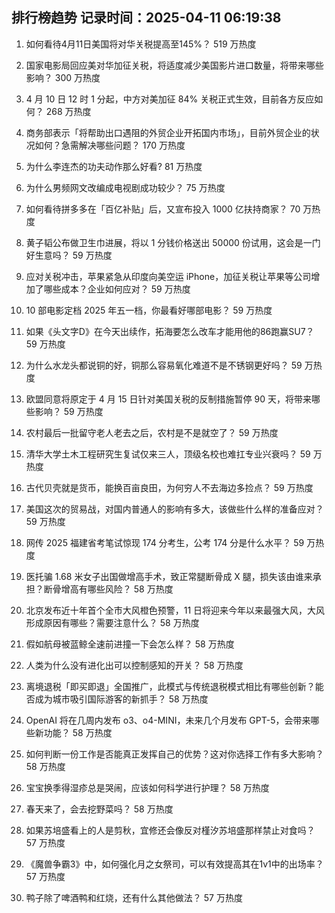 
## 排行榜趋势 记录时间：2025-04-11 06:19:38
  
  1. 如何看待4月11日美国将对华关税提高至145%？ 519 万热度
    
  2. 国家电影局回应美对华加征关税，将适度减少美国影片进口数量，将带来哪些影响？ 300 万热度
    
  3. 4 月 10 日 12 时 1 分起，中方对美加征 84% 关税正式生效，目前各方反应如何？ 268 万热度
    
  4. 商务部表示「将帮助出口遇阻的外贸企业开拓国内市场」，目前外贸企业的状况如何？急需解决哪些问题？ 170 万热度
    
  5. 为什么李连杰的功夫动作那么好看? 81 万热度
    
  6. 为什么男频网文改编成电视剧成功较少？ 75 万热度
    
  7. 如何看待拼多多在「百亿补贴」后，又宣布投入 1000 亿扶持商家？ 70 万热度
    
  8. 黄子韬公布做卫生巾进展，将以 1 分钱价格送出 50000 份试用，这会是一门好生意吗？ 59 万热度
    
  9. 应对关税冲击，苹果紧急从印度向美空运 iPhone，加征关税让苹果等公司增加了哪些成本？企业如何应对？ 59 万热度
    
  10. 10 部电影定档 2025 年五一档，你最看好哪部电影？ 59 万热度
    
  11. 如果《头文字D》在今天出续作，拓海要怎么改车才能用他的86跑赢SU7？ 59 万热度
    
  12. 为什么水龙头都说铜的好，铜那么容易氧化难道不是不锈钢更好吗？ 59 万热度
    
  13. 欧盟同意将原定于 4 月 15 日针对美国关税的反制措施暂停 90 天，将带来哪些影响？ 59 万热度
    
  14. 农村最后一批留守老人老去之后，农村是不是就空了？ 59 万热度
    
  15. 清华大学土木工程研究生复试仅来三人，顶级名校也难扛专业兴衰吗？ 59 万热度
    
  16. 古代贝壳就是货币，能换百亩良田，为何穷人不去海边多捡点？ 59 万热度
    
  17. 美国这次的贸易战，对国内普通人的影响有多大，该做些什么样的准备应对？ 59 万热度
    
  18. 网传 2025 福建省考笔试惊现 174 分考生，公考 174 分是什么水平？ 59 万热度
    
  19. 医托骗 1.68 米女子出国做增高手术，致正常腿断骨成 X 腿，损失该由谁来承担？断骨增高有哪些风险？ 58 万热度
    
  20. 北京发布近十年首个全市大风橙色预警，11 日将迎来今年以来最强大风，大风形成原因有哪些？需要注意什么？ 58 万热度
    
  21. 假如航母被蓝鲸全速前进撞一下会怎么样？ 58 万热度
    
  22. 人类为什么没有进化出可以控制感知的开关？ 58 万热度
    
  23. 离境退税「即买即退」全国推广，此模式与传统退税模式相比有哪些创新？能否成为城市吸引国际游客的新抓手？ 58 万热度
    
  24. OpenAI 将在几周内发布 o3、o4-MINI，未来几个月发布 GPT-5，会带来哪些新功能？ 58 万热度
    
  25. 如何判断一份工作是否能真正发挥自己的优势？这对你选择工作有多大影响？ 58 万热度
    
  26. 宝宝换季得湿疹总是哭闹，应该如何科学进行护理？ 58 万热度
    
  27. 春天来了，会去挖野菜吗？ 58 万热度
    
  28. 如果苏培盛看上的人是剪秋，宜修还会像反对槿汐苏培盛那样禁止对食吗？ 57 万热度
    
  29. 《魔兽争霸3》中，如何强化月之女祭司，可以有效提高其在1v1中的出场率？ 57 万热度
    
  30. 鸭子除了啤酒鸭和红烧，还有什么其他做法？ 57 万热度
    